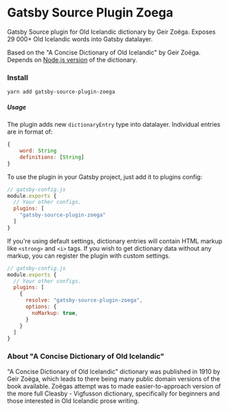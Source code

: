 # Gatsby Source Plugin Zoega

Gatsby Source plugin for Old Icelandic dictionary by Geir Zoëga. Exposes 29 000+ Old Icelandic words into Gatsby datalayer.

Based on the "A Concise Dictionary of Old Icelandic" by Geir Zoëga. Depends on [Node.js version](https://github.com/stscoundrel/old-icelandic-zoega) of the dictionary.

### Install

`yarn add gatsby-source-plugin-zoega`

##### Usage

The plugin adds new `dictionaryEntry` type into datalayer. Individual entries are in format of:

```javascript
{
    word: String
    definitions: [String]
}
```


To use the plugin in your Gatsby project, just add it to plugins config:

```javascript
// gatsby-config.js
module.exports {
  // Your other configs.
  plugins: [
    "gatsby-source-plugin-zoega"
  ]
}
```

If you're using default settings, dictionary entries will contain HTML markup like `<strong>` and `<i>` tags. If you wish to get dictionary data without any markup, you can register the plugin with custom settings.

```javascript
// gatsby-config.js
module.exports {
  // Your other configs.
  plugins: [
    {
      resolve: "gatsby-source-plugin-zoega",
      options: {
        noMarkup: true,
      }
    }
  ]
}
```

### About "A Concise Dictionary of Old Icelandic"

"A Concise Dictionary of Old Icelandic" dictionary was published in 1910 by Geir Zoëga, which leads to there being many public domain versions of the book available. Zoëgas attempt was to made easier-to-approach version of the more full Cleasby - Vigfusson dictionary, specifically for beginners and those interested in Old Icelandic prose writing.